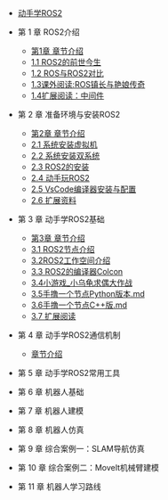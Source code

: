 - [动手学ROS2](README.md)


- 第 1 章 ROS2介绍
  - [第1章 章节介绍](chart1/章节介绍.md)
  - [1.1 ROS2的前世今生](chart1/1.1ROS2的前世今生.md) 
  - [1.2 ROS与ROS2对比](chart1/1.2ROS与ROS2对比.md) 
  - [1.3课外阅读:ROS镇长与艳娘传奇](chart1/1.3课外阅读_ROS镇长与艳娘传奇.md)  
  - [1.4扩展阅读：中间件](chart1/1.4扩展阅读_中间件.md) 

- 第 2 章 准备环境与安装ROS2 
  - [第2章 章节介绍](chart2/章节介绍.md) 
  - [2.1 系统安装虚拟机](chart2/2.1系统安装_虚拟机版本.md)  
  - [2.2 系统安装双系统](chart2/2.2系统安装_双系统.md) 
  - [2.3 ROS2的安装](chart2/2.3ROS2的安装.md) 
  - [2.4 动手玩ROS2](chart2/2.4动手玩ROS2.md)  
  - [2.5 VsCode编译器安装与配置](chart2/2.5VsCode编译器安装与配置.md) 
  - [2.6 扩展资料](chart2/2.6扩展资料.md) 

- 第 3 章 动手学ROS2基础
  - [第3章 章节介绍](chart3/章节介绍.md) 
  - [3.1 ROS2节点介绍](chart3/3.1ROS2节点介绍.md)
  - [3.2ROS2工作空间介绍](chart3/3.2ROS2工作空间介绍.md)
  - [3.3 ROS2的编译器Colcon](chart3/3.3ROS2的编译器Colcon.md)
  - [3.4小游戏_小乌龟求偶大作战](chart3/3.4小游戏_小乌龟求偶大作战.md) 
  - [3.5手撸一个节点Python版本.md](chart3/3.5手撸一个节点Python版本.md) 
  - [3.6手撸一个节点C++版.md](chart3/3.6手撸一个节点C++版.md) 
  - [3.7 扩展阅读](chart3/3.7扩展阅读.md) 
  
- 第 4 章 动手学ROS2通信机制
  - [章节介绍](chart4/章节介绍.md) 

- 第 5 章 动手学ROS2常用工具

- 第 6 章 机器人基础

- 第 7 章 机器人建模

- 第 8 章 机器人仿真

- 第 9 章 综合案例一：SLAM导航仿真

- 第 10 章 综合案例二：MoveIt机械臂建模

- 第 11 章 机器人学习路线

